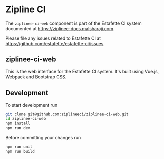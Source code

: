 # Zipline CI

The `ziplinee-ci-web` component is part of the Estafette CI system documented at https://ziplinee-docs.malsharaji.com.

Please file any issues related to Estafette CI at https://github.com/estafette/estafette-ci/issues

## ziplinee-ci-web

This is the web interface for the Estafette CI system. It's built using Vue.js, Webpack and Bootstrap CSS.

## Development

To start development run

```bash
git clone git@github.com:ziplineeci/ziplinee-ci-web.git
cd ziplinee-ci-web
npm install
npm run dev
```

Before committing your changes run

```bash
npm run unit
npm run build
```
